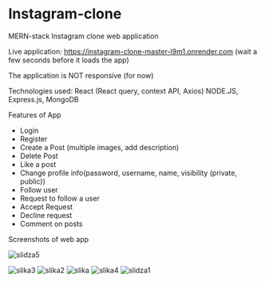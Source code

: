 # Instagram-clone
MERN-stack Instagram clone web application



Live application: https://instagram-clone-master-l9m1.onrender.com
(wait a few seconds before it loads the app)

The application is NOT responsive (for now) 

Technologies used:
React (React query, context API, Axios)
NODE.JS, Express.js, MongoDB 

Features of App
- Login
- Register
- Create a Post (multiple images, add description)
- Delete Post
- Like a post
- Change profile info(password, username, name, visibility (private, public))
- Follow user
- Request to follow a user
- Accept Request
- Decline request
- Comment on posts


Screenshots of web app


![slidza5](https://github.com/ishowdarkside/instagram-clone/assets/88293435/2c1c97db-8763-4ec2-b5d1-bd664864460a)

![slika3](https://github.com/ishowdarkside/instagram-clone/assets/88293435/329d6d9f-484d-4c51-8203-adb67cad8899)
![slika2](https://github.com/ishowdarkside/instagram-clone/assets/88293435/33e826a9-1c29-4688-a9ff-d2e873be845e)
![slika](https://github.com/ishowdarkside/instagram-clone/assets/88293435/48946f57-861d-4a5a-a9b4-afb11f65fc85)
![slika4](https://github.com/ishowdarkside/instagram-clone/assets/88293435/20d4908a-3975-498d-97e0-352bfd2f5701)
![slidza1](https://github.com/ishowdarkside/instagram-clone/assets/88293435/60b09821-fb7c-4cf0-89fc-0dd16a659836)
